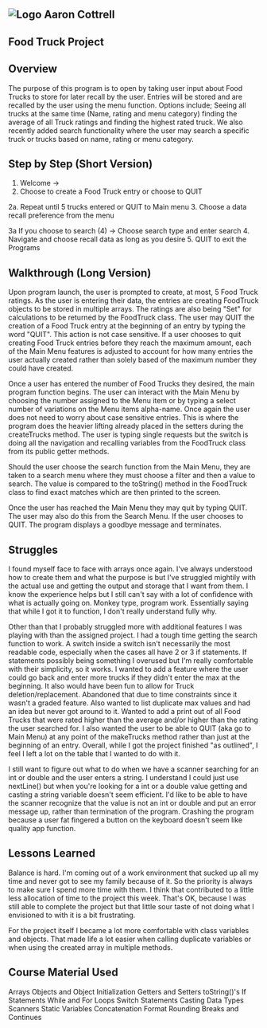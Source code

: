 ## ![Logo](http://skilldistillery.com/downloads/sd_logo.jpg) Aaron Cottrell
## Food Truck Project

## Overview
The purpose of this program is to open by taking user input about Food Trucks to store for later recall by the user. Entries will be stored and are recalled by the user using the menu function. Options include; Seeing all trucks at the same time (Name, rating and menu category) finding the average of all Truck ratings and finding the highest rated truck. We also recently added search functionality where the user may search a specific truck or trucks based on name, rating or menu category.

## Step by Step (Short Version)
1. Welcome ->
2. Choose to create a Food Truck entry or choose to QUIT

  2a. Repeat until 5 trucks entered or QUIT to Main menu
3. Choose a data recall preference from the menu

  3a If you choose to search (4) -> Choose search type and enter search
4. Navigate and choose recall data as long as you desire
5. QUIT to exit the Programs

## Walkthrough (Long Version)

Upon program launch, the user is prompted to create, at most, 5 Food Truck ratings. As the user is entering their data, the entries are creating FoodTruck objects to be stored in multiple arrays. The ratings are also being "Set" for calculations to be returned by the FoodTruck class. The user may QUIT the creation of a Food Truck entry at the beginning of an entry by typing the word "QUIT". This action is not case sensitive. If a user chooses to quit creating Food Truck entries before they reach the maximum amount, each of the Main Menu features is adjusted to account for how many entries the user actually created rather than solely based of the maximum number they could have created.

Once a user has entered the number of Food Trucks they desired, the main program function begins. The user can interact with the Main Menu by choosing the number assigned to the Menu item or by typing a select number of variations on the Menu items alpha-name. Once again the user does not need to worry about case sensitive entries. This is where the program does the heavier lifting already placed in the setters during the createTrucks method. The user is typing single requests but the switch is doing all the navigation and recalling variables from the FoodTruck class from its public getter methods.

Should the user choose the search function from the Main Menu, they are taken to a search menu where they must choose a filter and then a value to search. The value is compared to the toString() method in the FoodTruck class to find exact matches which are then printed to the screen.

Once the user has reached the Main Menu they may quit by typing QUIT. The user may also do this from the Search Menu. If the user chooses to QUIT. The program displays a goodbye message and terminates.  

## Struggles
I found myself face to face with arrays once again. I've always understood how to create them and what the purpose is but I've struggled mightily with the actual use and getting the output and storage that I want from them. I know the experience helps but I still can't say with a lot of confidence with what is actually going on. Monkey type, program work. Essentially saying that while I got it to function, I don't really understand fully why.

Other than that I probably struggled more with additional features I was playing with than the assigned project. I had a tough time getting the search function to work. A switch inside a switch isn't necessarily the most readable code, especially when the cases all have 2 or 3 if statements. If statements possibly being something I overused but I'm really comfortable with their simplicity, so it works. I wanted to add a feature where the user could go back and enter more trucks if they didn't enter the max at the beginning.  It also would have been fun to allow for Truck deletion/replacement. Abandoned that due to time constraints since it wasn't a graded feature. Also wanted to list duplicate max values and had an idea but never got around to it. Wanted to add a print out of all Food Trucks that were rated higher than the average and/or higher than the rating the user searched for. I also wanted the user to be able to QUIT (aka go to Main Menu) at any point of the makeTrucks method rather than just at the beginning of an entry. Overall, while I got the project finished "as outlined", I feel I left a lot on the table that I wanted to do with it.

I still want to figure out what to do when we have a scanner searching for an int or double and the user enters a string. I understand I could just use nextLine() but when you're looking for a int or a double value getting and casting a string variable doesn't seem efficient. I'd like to be able to have the scanner recognize that the value is not an int or double and put an error message up, rather than termination of the program. Crashing the program because a user fat fingered a button on the keyboard doesn't seem like quality app function.

## Lessons Learned

Balance is hard. I'm coming out of a work environment that sucked up all my time and never got to see my family because of it. So the priority is always to make sure I spend more time with them. I think that contributed to a little less allocation of time to the project this week. That's OK, because I was still able to complete the project but that little sour taste of not doing what I envisioned to with it is a bit frustrating.

For the project itself I became a lot more comfortable with class variables and objects. That made life a lot easier when calling duplicate variables or when using the created array in multiple methods.

## Course Material Used
Arrays
Objects and Object Initialization
Getters and Setters
toString()'s
If Statements
While and For Loops
Switch Statements
Casting Data Types
Scanners
Static Variables
Concatenation
Format Rounding
Breaks and Continues

